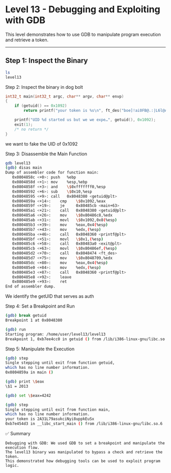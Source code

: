 # Level 13 - Debugging and Exploiting with GDB

This level demonstrates how to use GDB to manipulate program execution and retrieve a token.

---

## Step 1: Inspect the Binary

```bash
ls
level13
```

Step 2: Inspect the binary in dog bolt

```cpp
int32_t main(int32_t argc, char** argv, char** envp)
{
    if (getuid() == 0x1092)
        return printf("your token is %s\n", ft_des("boe]!ai0FB@.:|L6l@A?>qJ}I"));

    printf("UID %d started us but we we expe…", getuid(), 0x1092);
    exit(1);
    /* no return */
}
```

we want to fake the UID of 0x1092

Step 3: Disassemble the Main Function

```bash
gdb level13
(gdb) disas main
Dump of assembler code for function main:
   0x0804858c <+0>:	push   %ebp
   0x0804858d <+1>:	mov    %esp,%ebp
   0x0804858f <+3>:	and    \$0xfffffff0,%esp
   0x08048592 <+6>:	sub    \$0x10,%esp
   0x08048595 <+9>:	call   0x8048380 <getuid@plt>
   0x0804859a <+14>:	cmp    \$0x1092,%eax
   0x0804859f <+19>:	je     0x80485cb <main+63>
   0x080485a1 <+21>:	call   0x8048380 <getuid@plt>
   0x080485a6 <+26>:	mov    \$0x80486c8,%edx
   0x080485ab <+31>:	movl   \$0x1092,0x8(%esp)
   0x080485b3 <+39>:	mov    %eax,0x4(%esp)
   0x080485b7 <+43>:	mov    %edx,(%esp)
   0x080485ba <+46>:	call   0x8048360 <printf@plt>
   0x080485bf <+51>:	movl   \$0x1,(%esp)
   0x080485c6 <+58>:	call   0x80483a0 <exit@plt>
   0x080485cb <+63>:	movl   \$0x80486ef,(%esp)
   0x080485d2 <+70>:	call   0x8048474 <ft_des>
   0x080485d7 <+75>:	mov    \$0x8048709,%edx
   0x080485dc <+80>:	mov    %eax,0x4(%esp)
   0x080485e0 <+84>:	mov    %edx,(%esp)
   0x080485e3 <+87>:	call   0x8048360 <printf@plt>
   0x080485e8 <+92>:	leave
   0x080485e9 <+93>:	ret
End of assembler dump.
```

We identify the getUID that serves as auth

Step 4: Set a Breakpoint and Run

```bash
(gdb) break getuid
Breakpoint 1 at 0x8048380

(gdb) run
Starting program: /home/user/level13/level13
Breakpoint 1, 0xb7ee4cc0 in getuid () from /lib/i386-linux-gnu/libc.so.6
```

Step 5: Manipulate the Execution

```bash
(gdb) step
Single stepping until exit from function getuid,
which has no line number information.
0x0804859a in main ()

(gdb) print \$eax
\$1 = 2013

(gdb) set \$eax=4242

(gdb) step
Single stepping until exit from function main,
which has no line number information.
your token is 2A31L79asukciNyi8uppkEuSx
0xb7e454d3 in __libc_start_main () from /lib/i386-linux-gnu/libc.so.6
```

✅ Summary

    Debugging with GDB: We used GDB to set a breakpoint and manipulate the execution flow.
    The level13 binary was manipulated to bypass a check and retrieve the token.
    This demonstrated how debugging tools can be used to exploit program logic.
